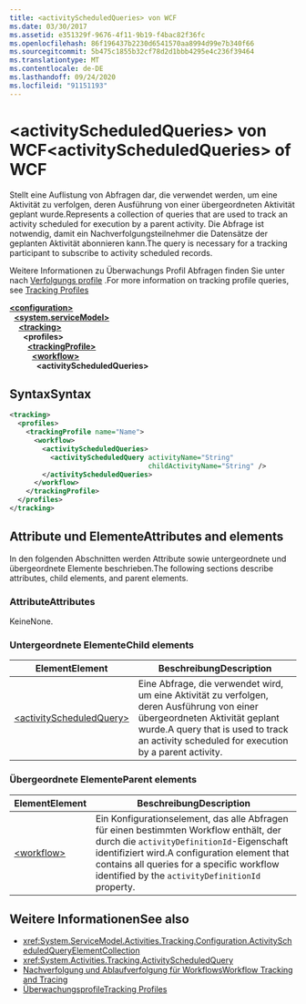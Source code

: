 ```yaml
---
title: <activityScheduledQueries> von WCF
ms.date: 03/30/2017
ms.assetid: e351329f-9676-4f11-9b19-f4bac82f36fc
ms.openlocfilehash: 86f196437b2230d6541570aa8994d99e7b340f66
ms.sourcegitcommit: 5b475c1855b32cf78d2d1bbb4295e4c236f39464
ms.translationtype: MT
ms.contentlocale: de-DE
ms.lasthandoff: 09/24/2020
ms.locfileid: "91151193"
---
```

# <a name="activityscheduledqueries-of-wcf"></a><span data-ttu-id="c4236-102">\<activityScheduledQueries> von WCF</span><span class="sxs-lookup"><span data-stu-id="c4236-102">\<activityScheduledQueries> of WCF</span></span>

<span data-ttu-id="c4236-103">Stellt eine Auflistung von Abfragen dar, die verwendet werden, um eine Aktivität zu verfolgen, deren Ausführung von einer übergeordneten Aktivität geplant wurde.</span><span class="sxs-lookup"><span data-stu-id="c4236-103">Represents a collection of queries that are used to track an activity scheduled for execution by a parent activity.</span></span> <span data-ttu-id="c4236-104">Die Abfrage ist notwendig, damit ein Nachverfolgungsteilnehmer die Datensätze der geplanten Aktivität abonnieren kann.</span><span class="sxs-lookup"><span data-stu-id="c4236-104">The query is necessary for a tracking participant to subscribe to activity scheduled records.</span></span>  
  
<span data-ttu-id="c4236-105">Weitere Informationen zu Überwachungs Profil Abfragen finden Sie unter nach [Verfolgungs profile](../../../windows-workflow-foundation/tracking-profiles.md) .</span><span class="sxs-lookup"><span data-stu-id="c4236-105">For more information on tracking profile queries, see [Tracking Profiles](../../../windows-workflow-foundation/tracking-profiles.md)</span></span>  
  
[**\<configuration>**](../configuration-element.md)\
&nbsp;&nbsp;[**\<system.serviceModel>**](system-servicemodel.md)\
&nbsp;&nbsp;&nbsp;&nbsp;[**\<tracking>**](tracking-of-wcf.md)\
&nbsp;&nbsp;&nbsp;&nbsp;&nbsp;&nbsp;**\<profiles>**\
&nbsp;&nbsp;&nbsp;&nbsp;&nbsp;&nbsp;&nbsp;&nbsp;[**\<trackingProfile>**](trackingprofile-of-wcf.md)\
&nbsp;&nbsp;&nbsp;&nbsp;&nbsp;&nbsp;&nbsp;&nbsp;&nbsp;&nbsp;[**\<workflow>**](workflow-of-wcf.md)\
&nbsp;&nbsp;&nbsp;&nbsp;&nbsp;&nbsp;&nbsp;&nbsp;&nbsp;&nbsp;&nbsp;&nbsp;**\<activityScheduledQueries>**  
  
## <a name="syntax"></a><span data-ttu-id="c4236-106">Syntax</span><span class="sxs-lookup"><span data-stu-id="c4236-106">Syntax</span></span>  
  
```xml  
<tracking>
  <profiles>
    <trackingProfile name="Name">
      <workflow>
        <activityScheduledQueries>
          <activityScheduledQuery activityName="String"
                                  childActivityName="String" />
        </activityScheduledQueries>
      </workflow>
    </trackingProfile>
  </profiles>
</tracking>
```  
  
## <a name="attributes-and-elements"></a><span data-ttu-id="c4236-107">Attribute und Elemente</span><span class="sxs-lookup"><span data-stu-id="c4236-107">Attributes and elements</span></span>  

<span data-ttu-id="c4236-108">In den folgenden Abschnitten werden Attribute sowie untergeordnete und übergeordnete Elemente beschrieben.</span><span class="sxs-lookup"><span data-stu-id="c4236-108">The following sections describe attributes, child elements, and parent elements.</span></span>  
  
### <a name="attributes"></a><span data-ttu-id="c4236-109">Attribute</span><span class="sxs-lookup"><span data-stu-id="c4236-109">Attributes</span></span>  

<span data-ttu-id="c4236-110">Keine</span><span class="sxs-lookup"><span data-stu-id="c4236-110">None.</span></span>  
  
### <a name="child-elements"></a><span data-ttu-id="c4236-111">Untergeordnete Elemente</span><span class="sxs-lookup"><span data-stu-id="c4236-111">Child elements</span></span>  
  
|<span data-ttu-id="c4236-112">Element</span><span class="sxs-lookup"><span data-stu-id="c4236-112">Element</span></span>|<span data-ttu-id="c4236-113">Beschreibung</span><span class="sxs-lookup"><span data-stu-id="c4236-113">Description</span></span>|  
|-------------|-----------------|  
|[\<activityScheduledQuery>](activityscheduledquery-of-wcf.md)|<span data-ttu-id="c4236-114">Eine Abfrage, die verwendet wird, um eine Aktivität zu verfolgen, deren Ausführung von einer übergeordneten Aktivität geplant wurde.</span><span class="sxs-lookup"><span data-stu-id="c4236-114">A query that is used to track an activity scheduled for execution by a parent activity.</span></span>|  
  
### <a name="parent-elements"></a><span data-ttu-id="c4236-115">Übergeordnete Elemente</span><span class="sxs-lookup"><span data-stu-id="c4236-115">Parent elements</span></span>  
  
|<span data-ttu-id="c4236-116">Element</span><span class="sxs-lookup"><span data-stu-id="c4236-116">Element</span></span>|<span data-ttu-id="c4236-117">Beschreibung</span><span class="sxs-lookup"><span data-stu-id="c4236-117">Description</span></span>|  
|-------------|-----------------|  
|[\<workflow>](../windows-workflow-foundation/workflow.md)|<span data-ttu-id="c4236-118">Ein Konfigurationselement, das alle Abfragen für einen bestimmten Workflow enthält, der durch die `activityDefinitionId`-Eigenschaft identifiziert wird.</span><span class="sxs-lookup"><span data-stu-id="c4236-118">A configuration element that contains all queries for a specific workflow identified by the `activityDefinitionId` property.</span></span>|  
  
## <a name="see-also"></a><span data-ttu-id="c4236-119">Weitere Informationen</span><span class="sxs-lookup"><span data-stu-id="c4236-119">See also</span></span>

- <xref:System.ServiceModel.Activities.Tracking.Configuration.ActivityScheduledQueryElementCollection>
- <xref:System.Activities.Tracking.ActivityScheduledQuery>
- [<span data-ttu-id="c4236-120">Nachverfolgung und Ablaufverfolgung für Workflows</span><span class="sxs-lookup"><span data-stu-id="c4236-120">Workflow Tracking and Tracing</span></span>](../../../windows-workflow-foundation/workflow-tracking-and-tracing.md)
- [<span data-ttu-id="c4236-121">Überwachungsprofile</span><span class="sxs-lookup"><span data-stu-id="c4236-121">Tracking Profiles</span></span>](../../../windows-workflow-foundation/tracking-profiles.md)
